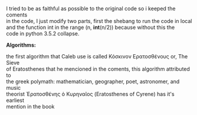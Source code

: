 I tried to be as faithful as possible to the original code so i keeped the coments\
in the code, I just modify two parts, first the shebang to run the code in local\
and the function int in the range (n, **int**(n/2)) because without this the\
code in python 3.5.2 collapse.

**Algorithms:**

the first algorithm that Caleb use is called Κόσκινον Ερατοσθένους or, The Sieve\
of Eratosthenes that he mencioned in the coments, this algorithm attributed to\
the greek polymath: mathematician, geographer, poet, astronomer, and music\
theorist Ἐρατοσθένης ὁ Κυρηναῖος (Eratosthenes of Cyrene) has it's earliest\
mention in the book 
